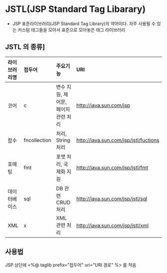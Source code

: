 # JSTL(JSP Standard Tag Libarary) 
- JSP 표준라이브러리(JSP Standard Tag Library)의 약어이다. 자주 사용될 수 있는 커스텀 태그들을 모아서 표준으로 모아놓은 태그 라이브러리

## JSTL 의 종류]

| 라이브러리명 | 접두어| 주요기능 | URI| 
|:---|:---|:---|:---|  
| 코어| c | 변수 지원, 제어문, 페이지 관련 처리| http://java.sun.com/jsp|/jstl/core| 
| 함수| fncollection | 처리, String 처리| http://java.sun.com/jsp/jstl/fuctions | 
| 포매팅| fmt | 포맷 처리, 국제화 지원 | http://java.sun.com/jsp/jstl/fmt | 
| 데이터베이스| sql | DB 관련 CRUD 처리 | http://java.sun.com/jsp/jstl/sql|
| XML | x| XML 관련 처리| http://java.sun.com/jsp/jstl/xml |  

## 사용법
JSP 상단에 <%@ taglib prefix="접두어" uri="URI 경로" %> 를 적음